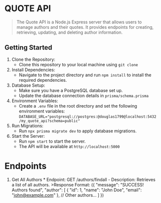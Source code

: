 # QUOTE API

> The Quote API is a Node.js Express server that allows users to manage authors and their quotes. It provides endpoints for creating, retrieving, updating, and deleting author information.

## Getting Started

1. Clone the Repository:
   - Clone this repository to your local machine using `git clone`
2. Install Dependencies:
   - Navigate to the project directory and run `npm install` to install the required dependencies.
3. Database Setup:
   - Make sure you have a PostgreSQL database set up.
   - Update the database connection details in `prisma/schema.prisma`
4. Environment Variables:
   - Create a `.env` file in the root directory and set the following environment variables:
     `DATABASE_URL="postgresql://postgres:@douglas1799@localhost:5432/my_quote_api?schema=public"`
5. Run Migrations:
   - Run `npx prisma migrate dev` to apply database migrations.
6. Start the Server:
   - Run `npm start` to start the server.
   - The API will be available at `http://localhost:5000`

# Endpoints

1. Get All Authors \* Endpoint: GET /authors/findall - Description: Retrieves a list of all authors. >Response Format:
   ({
  "message": "SUCCESS! Authors found",
  "author": [
    {
      "id": 1,
      "name": "John Doe",
      "email": "john@example.com"
    },
    // Other authors...
  ]
})
